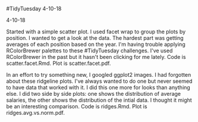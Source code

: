 #TidyTuesday 4-10-18

4-10-18

Started with a simple scatter plot. I used facet wrap to group the plots by position. I wanted to get a look at the data. The hardest part was getting averages of each position based on the year. I'm having trouble applying RColorBrewer palettes to these #TidyTuesday challenges. I've used RColorBrewer in the past but it hasn't been clicking for me lately. Code is scatter.facet.Rmd. Plot is scatter.facet.pdf.

In an effort to try something new, I googled ggplot2 images. I had forgotten about these ridgeline plots. I've always wanted to do one but never seemed to have data that worked with it. I did this one more for looks than anything else. I did two side by side plots: one shows the distribution of average salaries, the other shows the distribution of the intial data. I thought it might be an interesting comparison. Code is ridges.Rmd. Plot is ridges.avg.vs.norm.pdf.
